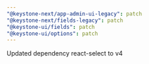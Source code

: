 ```yaml
---
"@keystone-next/app-admin-ui-legacy": patch
"@keystone-next/fields-legacy": patch
"@keystone-ui/fields": patch
"@keystone-ui/options": patch
---
```


Updated dependency react-select to v4
